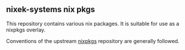 ## nixek-systems nix pkgs

This repository contains various nix packages. It is suitable for use as a
nixpkgs overlay.

Conventions of the upstream [nixpkgs](https://github.com/NixOS/nixpkgs)
repository are generally followed.

<!-- TODO: flesh out this readme more -->
